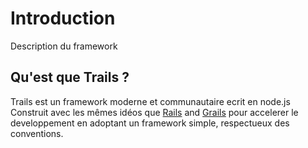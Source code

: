 # Introduction

Description du framework

## Qu'est que Trails ?
Trails est un framework moderne et communautaire ecrit en node.js
Construit avec les mêmes idéos que [Rails](http://rubyonrails.org/) and [Grails](https://grails.org/)
pour accelerer le developpement en adoptant un framework simple, respectueux des conventions.
